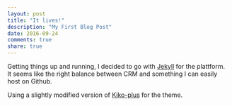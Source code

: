 ```yaml
---
layout: post
title: "It lives!"
description: "My First Blog Post"
date: 2016-09-24
comments: true
share: true
---
```


Getting things up and running, I decided to go with [Jekyll](https://github.com/jekyll/jekyll) for the plattform.
It seems like the right balance between CRM and something I can easily host on Github.


Using a slightly modified version of [Kiko-plus](https://aweekj.github.io/Kiko-plus/) for the theme.

